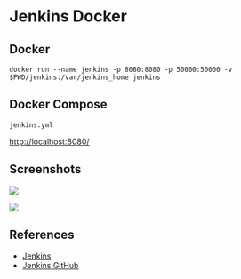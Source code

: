 # Jenkins Docker

## Docker
```
docker run --name jenkins -p 8080:8080 -p 50000:50000 -v $PWD/jenkins:/var/jenkins_home jenkins
```

## Docker Compose
`jenkins.yml`

[http://localhost:8080/](http://localhost:8080/)

## Screenshots
![](https://www.jenkins.io/doc/book/resources/node/credentials-1.png)

![](https://www.jenkins.io/doc/book/resources/jmeter/jmeter-13.png)

## References
- [Jenkins](https://www.jenkins.io/)
- [Jenkins GitHub](https://github.com/jenkinsci/jenkins)